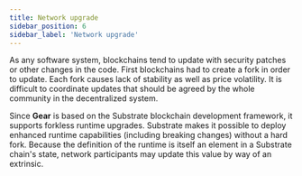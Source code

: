```yaml
---
title: Network upgrade
sidebar_position: 6
sidebar_label: 'Network upgrade'
---
```


As any software system, blockchains tend to update with security patches or other changes in the code. First blockchains had to create a fork in order to update. Each fork causes lack of stability as well as price volatility. It is difficult to coordinate updates that should be agreed by the whole community in the decentralized system.

Since **Gear** is based on the Substrate blockchain development framework, it supports forkless runtime upgrades. Substrate makes it possible to deploy enhanced runtime capabilities (including breaking changes) without a hard fork. Because the definition of the runtime is itself an element in a Substrate chain's state, network participants may update this value by way of an extrinsic.